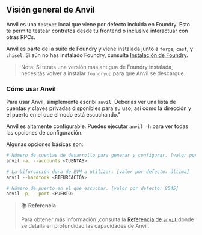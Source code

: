 ## Visión general de Anvil

Anvil es una `testnet` local que viene por defecto incluida en Foundry. Esto te permite testear contratos desde tu frontend o inclusive interactuar con otras RPCs.

Anvil es parte de la suite de Foundry y viene instalada junto a `forge`, `cast`, y `chisel`. Si aún no has instalado Foundry, cunsulta [Instalación de Foundry](../getting-started/installation.md). 

> Nota: Si tenés una versión más antigua de Foundry instalada, necesitás volver a instalar `foundryup` para que Anvil se descargue.

### Cómo usar Anvil

Para usar Anvil, simplemente escribí `anvil`. Deberías ver una lista de cuentas y claves privadas disponibles para su uso, así como la dirección y el puerto en el que el nodo está escuchando."

Anvil es altamente configurable. Puedes ejecutar `anvil -h` para ver todas las opciones de configuración.

Algunas opciones básicas son:

```bash
# Número de cuentas de desarrollo para generar y configurar. [valor por defecto: 10]
anvil -a, --accounts <CUENTAS>

# La bifurcación dura de EVM a utilizar. [valor por defecto: última]
anvil --hardfork <BIFURCACIÓN>

# Número de puerto en el que escuchar. [valor por defecto: 8545]
anvil -p, --port <PUERTO>
```

> 📚 **Referencia**
>
> Para obtener más información ,consulta la [Referencia de `anvil` ](../reference/anvil/)donde se detalla en profundidad las capacidades de Anvil.

